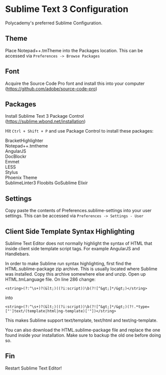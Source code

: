 Sublime Text 3 Configuration
============================

Polycademy's preferred Sublime Configuration.

Theme
-----

Place Notepad++.tmTheme into the Packages location. This can be accessed via `Preferences -> Browse Packages`

Font
----

Acquire the Source Code Pro font and install this into your computer (https://github.com/adobe/source-code-pro)

Packages
--------

Install Sublime Text 3 Package Control (https://sublime.wbond.net/installation)

Hit `Ctrl + Shift + P` and use Package Control to install these packages:

BracketHighlighter  
Notepad++.tmtheme  
AngularJS  
DocBlockr  
Emmet  
LESS  
Stylus  
Phoenix Theme  
SublimeLinter3
Floobits
GoSublime
Elixir

Settings
--------

Copy paste the contents of Preferences.sublime-settings into your user settings. This can be accessed via `Preferences -> Settings - User`

Client Side Template Syntax Highlighting
----------------------------------------

Sublime Text Editor does not normally highlight the syntax of HTML that inside client side template script tags. For example AngularJS and Handlebars.

In order to make Sublime run syntax highlighting, first find the HTML.sublime-package zip archive. This is usually located where Sublime was installed. Copy this archive somewhere else and unzip. Open up HTML.tmLanguage file. On line 286 change:

```
<string>(?:^\s+)?(&lt;)((?i:script))\b(?![^&gt;]*/&gt;)</string>
```

into

```
<string>(?:^\s+)?(&lt;)((?i:script))\b(?![^&gt;]*/&gt;)(?!.*type=["']text/(template|html|ng-template)['"])</string>
```

This makes Sublime support text/template, text/html and text/ng-template.

You can also download the HTML.sublime-package file and replace the one found inside your installation. Make sure to backup the old one before doing so.

Fin
---

Restart Sublime Text Editor!
